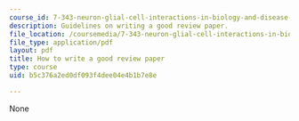 ```yaml
---
course_id: 7-343-neuron-glial-cell-interactions-in-biology-and-disease-spring-2007
description: Guidelines on writing a good review paper.
file_location: /coursemedia/7-343-neuron-glial-cell-interactions-in-biology-and-disease-spring-2007/b5c376a2ed0df093f4dee04e4b1b7e8e_how2writegoodrev.pdf
file_type: application/pdf
layout: pdf
title: How to write a good review paper
type: course
uid: b5c376a2ed0df093f4dee04e4b1b7e8e

---
```

None